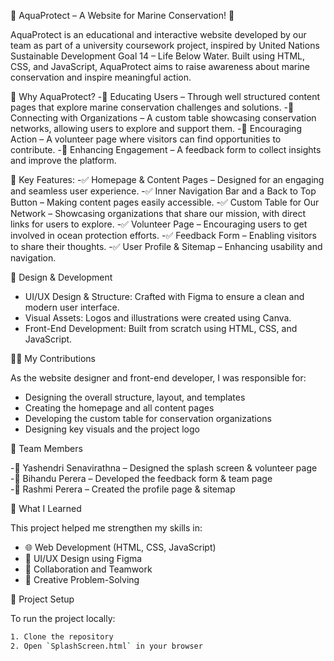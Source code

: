🌊 AquaProtect – A Website for Marine Conservation! 🌊

AquaProtect is an educational and interactive website developed by our team as part of a university coursework project, inspired by United Nations Sustainable Development Goal 14 – Life Below Water. Built using HTML, CSS, and JavaScript, AquaProtect aims to raise awareness about marine conservation and inspire meaningful action.

🔹 Why AquaProtect?
-💙 Educating Users – Through well structured content pages that explore marine conservation challenges and solutions.
-💙 Connecting with Organizations – A custom table showcasing conservation networks, allowing users to explore and support them.
-💙 Encouraging Action – A volunteer page where visitors can find opportunities to contribute.
-💙 Enhancing Engagement – A feedback form to collect insights and improve the platform.

🔹 Key Features:
-✅ Homepage & Content Pages – Designed for an engaging and seamless user experience.
-✅ Inner Navigation Bar and a Back to Top Button – Making content pages easily accessible.
-✅ Custom Table for Our Network – Showcasing organizations that share our mission, with direct links for users to explore.
-✅ Volunteer Page – Encouraging users to get involved in ocean protection efforts.
-✅ Feedback Form – Enabling visitors to share their thoughts.
-✅ User Profile & Sitemap – Enhancing usability and navigation.

🎨 Design & Development

- UI/UX Design & Structure: Crafted with Figma to ensure a clean and modern user interface.
- Visual Assets: Logos and illustrations were created using Canva.
- Front-End Development: Built from scratch using HTML, CSS, and JavaScript.


👩‍💻 My Contributions

As the website designer and front-end developer, I was responsible for:
- Designing the overall structure, layout, and templates
- Creating the homepage and all content pages
- Developing the custom table for conservation organizations
- Designing key visuals and the project logo


🤝 Team Members

-💙 Yashendri Senavirathna – Designed the splash screen & volunteer page  
-💙 Bihandu Perera – Developed the feedback form & team page  
-💙 Rashmi Perera – Created the profile page & sitemap


📌 What I Learned

This project helped me strengthen my skills in:
- 🌐 Web Development (HTML, CSS, JavaScript)
- 🎨 UI/UX Design using Figma
- 👥 Collaboration and Teamwork
- 🧠 Creative Problem-Solving


📁 Project Setup

To run the project locally:

```bash
1. Clone the repository
2. Open `SplashScreen.html` in your browser
